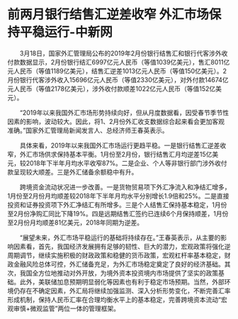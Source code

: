 # 前两月银行结售汇逆差收窄 外汇市场保持平稳运行-中新网

　　3月18日，国家外汇管理局公布的2019年2月份银行结售汇和银行代客涉外收付款数据显示，2月份银行结汇6997亿元人民币（等值1039亿美元），售汇8011亿元人民币（等值1189亿美元），结售汇逆差1013亿元人民币（等值150亿美元）。2月份银行代客涉外收入15696亿元人民币（等值2330亿美元），对外付款14674亿元人民币（等值2178亿美元），涉外收付款顺差1022亿元人民币（等值152亿美元）。

　　“2019年以来我国外汇市场形势持续向好，但从月度数据看，因受春节季节性因素的影响，波动较大。因此，将1、2月份外汇收支数据综合起来看会更加客观准确。”国家外汇管理局新闻发言人、总经济师王春英表示。

　　具体来看，2019年以来我国外汇市场运行更趋平稳。一是银行结售汇逆差收窄，外汇市场供求保持基本平衡。1月份至2月份，银行结售汇月均逆差15亿美元，较2018年下半年月均水平收窄87%。二是企业、个人等非银行部门涉外收付款呈现较大顺差。三是外汇储备余额稳中有升。

　　跨境资金流动状况进一步改善。一是货物贸易项下外汇净流入和净结汇增多，1月份至2月份月均顺差较2018年下半年月均水平分别增长1.9倍和25%。二是直接投资和证券投资项下外汇净结汇有所增多。三是个人结售汇保持基本稳定，1月份至2月份净购汇同比下降19%。四是远期结售汇签约已连续6个月保持顺差，1月份至2月份月均顺差81亿美元，2018年同期为逆差。

　　“展望未来，外汇市场平稳运行的基础将持续存在。”王春英表示，从主要的影响因素看，首先，我国经济发展拥有足够的韧性、巨大的潜力，宏观政策将强化逆周期调节，继续实施积极的财政政策和稳健的货币政策，宏观杠杆率基本稳定，财政金融风险总体可控，外汇储备充足，为外汇市场稳定奠定了良好的经济基础。其次，我国全方位地推动对外开放，为境外资本投资境内市场提供了坚实的政策基础。此外，美联储加息预期明显弱化等因素也有利于稳定市场预期。当然，外部环境仍存在不确定因素，外汇局将继续加强监测、深入分析形势变化，不断完善汇率形成机制，保持人民币汇率在合理均衡水平上的基本稳定，完善跨境资本流动“宏观审慎+微观监管”两位一体的管理框架。

